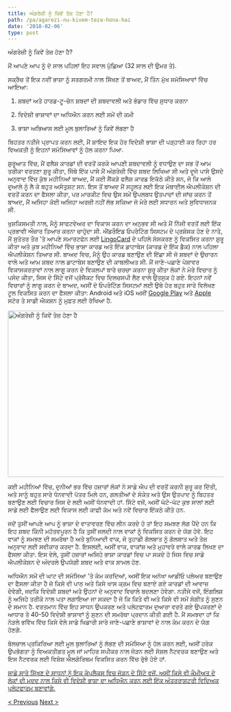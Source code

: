 ```yaml
---
title: ਅੰਗਰੇਜ਼ੀ ਨੂੰ ਕਿਵੇਂ ਤੇਜ਼ ਹੋਣਾ ਹੈ?
path: /pa/agarezi-nu-kivem-teza-hona-hai
date: '2018-02-06'
type: post
---
```


ਅੰਗਰੇਜ਼ੀ ਨੂੰ ਕਿਵੇਂ ਤੇਜ਼ ਹੋਣਾ ਹੈ?

ਮੈਂ ਆਪਣੇ ਆਪ ਨੂੰ ਦੋ ਸਾਲ ਪਹਿਲਾਂ ਇਹ ਸਵਾਲ ਪੁੱਛਿਆ (32 ਸਾਲ ਦੀ ਉਮਰ ਤੇ).

ਸਕ੍ਰੈਚ ਤੋਂ ਇਕ ਨਵੀਂ ਭਾਸ਼ਾ ਨੂੰ ਸਰਗਰਮੀ ਨਾਲ ਸਿੱਖਣ ਤੋਂ ਬਾਅਦ, ਮੈਂ ਤਿੰਨ ਮੁੱਖ ਸਮੱਸਿਆਵਾਂ ਵਿੱਚ ਆਇਆ:

1. ਸ਼ਬਦਾਂ ਅਤੇ ਹਾਰਡ-ਟੂ-ਚੇਨ ਸ਼ਬਦਾਂ ਦੀ ਸ਼ਬਦਾਵਲੀ ਅਤੇ ਭੰਡਾਰ ਵਿੱਚ ਸੁਧਾਰ ਕਰਨਾ

2. ਵਿਦੇਸ਼ੀ ਭਾਸ਼ਾਵਾਂ ਦਾ ਅਧਿਐਨ ਕਰਨ ਲਈ ਸਮੇਂ ਦੀ ਕਮੀ

3. ਭਾਸ਼ਾ ਅਭਿਆਸ ਲਈ ਮੂਲ ਬੁਲਾਰਿਆਂ ਨੂੰ ਕਿਵੇਂ ਲੱਭਣਾ ਹੈ

ਬਿਹਤਰ ਨਤੀਜੇ ਪ੍ਰਾਪਤ ਕਰਨ ਲਈ, ਮੈਂ ਸ਼ਾਇਦ ਇਕ ਹੋਰ ਵਿਦੇਸ਼ੀ ਭਾਸ਼ਾ ਦੀ ਪੜ੍ਹਾਈ ਕਰ ਰਿਹਾ ਹਰ ਵਿਅਕਤੀ ਨੂੰ ਇਹਨਾਂ ਸਮੱਸਿਆਵਾਂ ਨੂੰ ਹੱਲ ਕਰਨਾ ਪਿਆ.

ਸ਼ੁਰੂਆਤ ਵਿੱਚ, ਮੈਂ ਫਲੈਸ਼ ਕਾਰਡਾਂ ਦੀ ਵਰਤੋਂ ਕਰਕੇ ਆਪਣੀ ਸ਼ਬਦਾਵਲੀ ਨੂੰ ਵਧਾਉਣ ਦਾ ਸਭ ਤੋਂ ਆਮ ਤਰੀਕਾ ਵਰਤਣਾ ਸ਼ੁਰੂ ਕੀਤਾ, ਜਿੱਥੇ ਇੱਕ ਪਾਸੇ ਮੈਂ ਅੰਗਰੇਜ਼ੀ ਵਿੱਚ ਸ਼ਬਦ ਲਿਖਿਆ ਸੀ ਅਤੇ ਦੂਜੇ ਪਾਸੇ ਉਸਦੇ ਅਨੁਵਾਦ ਵਿੱਚ ਕੁੱਝ ਮਹੀਨਿਆਂ ਬਾਅਦ, ਮੈਂ ਕਈ ਸੈਂਕੜੇ ਫਲੈਸ਼ ਕਾਰਡ ਇਕੱਠੇ ਕੀਤੇ ਸਨ, ਜੋ ਕਿ ਆਲੇ ਦੁਆਲੇ ਨੂੰ ਲੈ ਕੇ ਬਹੁਤ ਅਸੰਤੁਸ਼ਟ ਸਨ. ਇਸ ਤੋਂ ਬਾਅਦ ਮੈਂ ਸਹੂਲਤ ਲਈ ਇਕ ਮੋਬਾਈਲ ਐਪਲੀਕੇਸ਼ਨ ਦੀ ਵਰਤੋਂ ਕਰਨ ਦਾ ਫੈਸਲਾ ਕੀਤਾ, ਪਰ ਮਾਰਕੀਟ ਵਿਚ ਉਸ ਸਮੇਂ ਉਪਲਬਧ ਉਤਪਾਦਾਂ ਦੀ ਜਾਂਚ ਕਰਨ ਤੋਂ ਬਾਅਦ, ਮੈਂ ਅਜਿਹਾ ਕੋਈ ਅਜਿਹਾ ਅਰਜ਼ੀ ਨਹੀਂ ਲੱਭ ਸਕਿਆ ਜੋ ਮੇਰੇ ਲਈ ਸਧਾਰਨ ਅਤੇ ਸੁਵਿਧਾਜਨਕ ਸੀ.

ਖੁਸ਼ਕਿਸਮਤੀ ਨਾਲ, ਮੈਨੂੰ ਸਾਫਟਵੇਅਰ ਦਾ ਵਿਕਾਸ ਕਰਨ ਦਾ ਅਨੁਭਵ ਸੀ ਅਤੇ ਮੈਂ ਨਿੱਜੀ ਵਰਤੋਂ ਲਈ ਇੱਕ ਪ੍ਰਭਾਵੀ ਔਜ਼ਾਰ ਤਿਆਰ ਕਰਨਾ ਚਾਹੁੰਦਾ ਸੀ. ਐਂਡਰੌਇਡ ਓਪਰੇਟਿੰਗ ਸਿਸਟਮ ਦੇ ਪ੍ਰਸ਼ੰਸਕ ਹੋਣ ਦੇ ਨਾਤੇ, ਮੈਂ ਸੁਤੰਤਰ ਤੌਰ 'ਤੇ ਆਪਣੇ ਸਮਾਰਟਫੋਨ ਲਈ <a href="https://lingocard.com">LingoCard</a> ਦੇ ਪਹਿਲੇ ਸੰਸਕਰਣ ਨੂੰ ਵਿਕਸਿਤ ਕਰਨਾ ਸ਼ੁਰੂ ਕੀਤਾ ਅਤੇ ਕੁਝ ਮਹੀਨਿਆਂ ਵਿੱਚ ਭਾਸ਼ਾ ਕਾਰਡ ਅਤੇ ਇੱਕ ਡਾਟਾਬੇਸ (ਕਾਰਡ ਦੇ ਇੱਕ ਡੈਕ) ਨਾਲ ਪਹਿਲਾ ਐਪਲੀਕੇਸ਼ਨ ਤਿਆਰ ਸੀ. ਬਾਅਦ ਵਿਚ, ਮੈਨੂੰ ਉਹ ਕਾਰਡ ਬਣਾਉਣ ਦੀ ਇੱਛਾ ਸੀ ਜੋ ਸ਼ਬਦਾਂ ਦੇ ਉਚਾਰਨ ਵਾਲੇ ਅਤੇ ਆਮ ਸ਼ਬਦ ਨਾਲ ਡਾਟਾਬੇਸ ਬਣਾਉਣ ਦੀ ਕਾਬਲੀਅਤ ਸੀ. ਮੈਂ ਜਾਣੇ-ਪਛਾਣੇ ਪੇਸ਼ਾਵਰ ਵਿਕਾਸਕਰਤਾਵਾਂ ਨਾਲ ਲਾਗੂ ਕਰਨ ਦੇ ਵਿਕਲਪਾਂ ਬਾਰੇ ਚਰਚਾ ਕਰਨਾ ਸ਼ੁਰੂ ਕੀਤਾ ਲੋਕਾਂ ਨੇ ਮੇਰੇ ਵਿਚਾਰ ਨੂੰ ਪਸੰਦ ਕੀਤਾ, ਜਿਸ ਦੇ ਸਿੱਟੇ ਵਜੋਂ ਪ੍ਰੋਜੈਕਟ ਵਿਚ ਦਿਲਚਸਪੀ ਲੈਣ ਵਾਲੇ ਉਤਸੁਕ ਹੋ ਗਏ. ਇਹਨਾਂ ਨਵੇਂ ਵਿਚਾਰਾਂ ਨੂੰ ਲਾਗੂ ਕਰਨ ਦੇ ਬਾਅਦ, ਅਸੀਂ ਦੋ ਓਪਰੇਟਿੰਗ ਸਿਸਟਮਾਂ ਲਈ ਉਥੇ ਹੋਰ ਬਹੁਤ ਸਾਰੇ ਵਿਲੱਖਣ ਟੂਲ ਵਿਕਸਿਤ ਕਰਨ ਦਾ ਫੈਸਲਾ ਕੀਤਾ: Android ਅਤੇ iOS ਅਸੀਂ <a href="https://play.google.com/store/apps/details?id=com.lingocard.lingocard">Google Play</a> ਅਤੇ <a href="https://itunes.apple.com/us/app/lingocard/id1217076835?mt=8">Apple</a> ਸਟੋਰ ਤੇ ਸਾਡੀ ਐਕਸ਼ਨ ਨੂੰ ਮੁਫ਼ਤ ਲਈ ਰੱਖਿਆ ਹੈ.

<img class="aligncenter wp-image-5587" src="../images/2018/01/LigoCard-App-small.png" alt="ਅੰਗਰੇਜ਼ੀ ਨੂੰ ਕਿਵੇਂ ਤੇਜ਼ ਹੋਣਾ ਹੈ" width="973" height="388" />

ਕਈ ਮਹੀਨਿਆਂ ਵਿੱਚ, ਦੁਨੀਆਂ ਭਰ ਵਿੱਚ ਹਜ਼ਾਰਾਂ ਲੋਕਾਂ ਨੇ ਸਾਡੇ ਐਪ ਦੀ ਵਰਤੋਂ ਕਰਨੀ ਸ਼ੁਰੂ ਕਰ ਦਿੱਤੀ, ਅਤੇ ਸਾਨੂੰ ਬਹੁਤ ਸਾਰੇ ਧੰਨਵਾਦੀ ਪੱਤਰ ਮਿਲੇ ਹਨ, ਗਲਤੀਆਂ ਦੇ ਸੰਕੇਤ ਅਤੇ ਉਸ ਉਤਪਾਦ ਨੂੰ ਬਿਹਤਰ ਬਣਾਉਣ ਲਈ ਵਿਚਾਰ ਜਿਸ ਦੇ ਲਈ ਅਸੀਂ ਧੰਨਵਾਦੀ ਹਾਂ. ਸਿੱਟੇ ਵਜੋਂ, ਅਸੀਂ ਘੱਟੋ-ਘੱਟ ਕੁਝ ਸਾਲਾਂ ਲਈ ਸਾਡੇ ਲਈ ਫੈਲਾਉਣ ਲਈ ਵਿਕਾਸ ਲਈ ਕਾਫ਼ੀ ਕੰਮ ਅਤੇ ਨਵੇਂ ਵਿਚਾਰ ਇੱਕਠੇ ਕੀਤੇ ਹਨ.

ਜਦੋਂ ਤੁਸੀਂ ਆਪਣੇ ਆਪ ਨੂੰ ਭਾਸ਼ਾ ਦੇ ਵਾਤਾਵਰਣ ਵਿੱਚ ਲੀਨ ਕਰਦੇ ਹੋ ਤਾਂ ਇਹ ਸਮਝਣ ਲੱਗ ਪੈਂਦੇ ਹਨ ਕਿ ਇਹ ਸ਼ਬਦ ਕਿੰਨੀ ਮਹੱਤਵਪੂਰਨ ਹੈ ਕਿ ਤੁਸੀਂ ਜਲਦੀ ਨਾਲ ਵਾਕਾਂ ਨੂੰ ਵਿਕਸਿਤ ਕਰਨ ਦੇ ਯੋਗ ਹੋਵੋ. ਇਹ ਵਾਕਾਂ ਨੂੰ ਸਮਝਣ ਦੀ ਸਮਰੱਥਾ ਹੈ ਅਤੇ ਬੁਨਿਆਦੀ ਵਾਕ, ਜੋ ਤੁਹਾਡੀ ਗੱਲਬਾਤ ਨੂੰ ਗੱਲਬਾਤ ਅਤੇ ਤੇਜ਼ ਅਨੁਵਾਦ ਲਈ ਸਵੀਕਾਰ ਕਰਦਾ ਹੈ. ਇਸਲਈ, ਅਸੀਂ ਵਾਕ, ਵਾਕਾਂਸ਼ ਅਤੇ ਮੁਹਾਵਰੇ ਵਾਲੇ ਕਾਰਡ ਲਿਖਣ ਦਾ ਫੈਸਲਾ ਕੀਤਾ. ਇਸ ਵੇਲੇ, ਤੁਸੀਂ ਹਜ਼ਾਰਾਂ ਅਜਿਹੇ ਭਾਸ਼ਾ ਕਾਰਡਾਂ ਵਿਚ ਪਾ ਸਕਦੇ ਹੋ ਜਿਸ ਵਿਚ ਸਾਡੇ ਐਪਲੀਕੇਸ਼ਨ ਦੇ ਅੰਦਰਲੇ ਉਪਯੋਗੀ ਸ਼ਬਦ ਅਤੇ ਵਾਕ ਸ਼ਾਮਲ ਹੋਣ.

ਅਧਿਐਨ ਸਮੇਂ ਦੀ ਘਾਟ ਦੀ ਸਮੱਸਿਆ 'ਤੇ ਕੰਮ ਕਰਦਿਆਂ, ਅਸੀਂ ਇਕ ਅਨੋਖਾ ਆਡੀਓ ਪਲੇਅਰ ਬਣਾਉਣ ਦਾ ਫੈਸਲਾ ਕੀਤਾ ਹੈ ਜੋ ਕਿਸੇ ਵੀ ਪਾਠ ਅਤੇ ਕਿਸੇ ਖਾਸ ਕ੍ਰਮ ਵਿਚ ਬਣਾਏ ਗਏ ਕਾਰਡਾਂ ਦੀ ਆਵਾਜ਼ ਦੇਵੇਗੀ, ਜਦਕਿ ਵਿਦੇਸ਼ੀ ਸ਼ਬਦਾਂ ਅਤੇ ਉਹਨਾਂ ਦੇ ਅਨੁਵਾਦ ਵਿਚਾਲੇ ਬਦਲਣਾ ਹੋਵੇਗਾ. ਨਤੀਜੇ ਵਜੋਂ, ਇੰਗਲਿਸ਼ ਨੂੰ ਅਜਿਹੇ ਤਰੀਕੇ ਨਾਲ ਪਤਾ ਲਗਾਇਆ ਜਾ ਸਕਦਾ ਹੈ ਜੋ ਕਿ ਕਿਤੇ ਵੀ ਅਤੇ ਕਿਸੇ ਵੀ ਸਮੇਂ ਸੰਗੀਤ ਨੂੰ ਸੁਣਨ ਦੇ ਸਮਾਨ ਹੈ. ਵਰਤਮਾਨ ਵਿੱਚ ਇਹ ਸਾਧਨ ਉਪਕਰਣ ਅਤੇ ਪਲੇਟਫਾਰਮ ਦੁਆਰਾ ਵਰਤੇ ਗਏ ਉਪਕਰਣਾਂ ਦੇ ਆਧਾਰ ਤੇ 40-50 ਵਿਦੇਸ਼ੀ ਭਾਸ਼ਾਵਾਂ ਨੂੰ ਸੁਣਨ ਦੀ ਸਮਰੱਥਾ ਪ੍ਰਦਾਨ ਕੀਤੀ ਗਈ ਹੈ. ਮੈਂ ਸਮਝਦਾ ਹਾਂ ਕਿ ਨੇੜਲੇ ਭਵਿੱਖ ਵਿੱਚ ਕਿਸੇ ਵੇਲੇ ਸਾਡੇ ਖਿਡਾਰੀ ਸਾਰੇ ਜਾਣੇ-ਪਛਾਣੇ ਭਾਸ਼ਾਵਾਂ ਦੇ ਨਾਲ ਕੰਮ ਕਰਨ ਦੇ ਯੋਗ ਹੋਣਗੇ.

ਬੋਲਚਾਲ ਪ੍ਰਕਿਰਿਆ ਲਈ ਮੂਲ ਬੁਲਾਰਿਆਂ ਨੂੰ ਲੱਭਣ ਦੀ ਸਮੱਸਿਆ ਨੂੰ ਹੱਲ ਕਰਨ ਲਈ, ਅਸੀਂ ਹਰੇਕ ਉਪਭੋਗਤਾ ਨੂੰ ਵਿਅਕਤੀਗਤ ਮੂਲ ਜਾਂ ਮਾਹਿਰ ਸਪੀਕਰ ਨਾਲ ਜੋੜਨ ਲਈ ਸੋਸ਼ਲ ਨੈਟਵਰਕ ਬਣਾਉਣ ਅਤੇ ਇਸ ਨੈਟਵਰਕ ਲਈ ਵਿਸ਼ੇਸ਼ ਐਲਗੋਰਿਥਮ ਵਿਕਸਿਤ ਕਰਨ ਵਿੱਚ ਰੁੱਝੇ ਹੋਏ ਹਾਂ.

<a href="https://lingocard.com">ਸਾਡੇ ਸਾਰੇ ਸਿੱਖਣ ਦੇ ਸਾਧਨਾਂ ਨੂੰ ਇਕ ਕੰਪਲੈਕਸ ਵਿਚ ਜੋੜਨ ਦੇ ਸਿੱਟੇ ਵਜੋਂ, ਅਸੀਂ ਕਿਸੇ ਵੀ ਕੌਮੀਅਤ ਦੇ ਲੋਕਾਂ ਦੀ ਮਦਦ ਨਾਲ ਕਿਸੇ ਵੀ ਵਿਦੇਸ਼ੀ ਭਾਸ਼ਾ ਦਾ ਅਧਿਐਨ ਕਰਨ ਲਈ ਇੱਕ ਅੰਤਰਰਾਸ਼ਟਰੀ ਵਿਦਿਅਕ ਪਲੇਟਫਾਰਮ ਬਣਾਵਾਂਗੇ.</a>

<a href="/pa/lai-mula-bulariam-nu-kivem-labha">< Previous</a> <a href="/pa/phalaisakaradaza">Next ></a>
